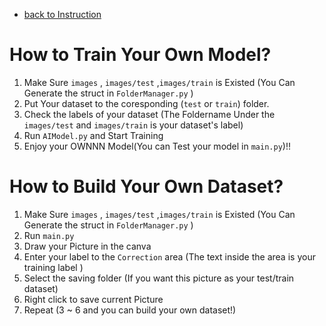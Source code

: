 - [back to Instruction](/readme.md)

# How to Train Your Own Model?

1. Make Sure `images` , `images/test` ,`images/train` is Existed (You Can Generate the struct in `FolderManager.py` )
1. Put Your dataset to the coresponding (`test` or `train`) folder.
1. Check the labels of your dataset (The Foldername Under the `images/test` and `images/train` is your dataset's label)
1. Run `AIModel.py` and Start Training
1. Enjoy your OWNNN Model(You can Test your model in `main.py`)!!

# How to Build Your Own Dataset?

1. Make Sure `images` , `images/test` ,`images/train` is Existed (You Can Generate the struct in `FolderManager.py` )
1. Run `main.py`
1. Draw your Picture in the canva
2. Enter your label to the `Correction` area (The text inside the area is your training label )
3. Select the saving folder (If you want this picture as your test/train dataset)
4. Right click to save current Picture
5. Repeat (3 ~ 6 and you can build your own dataset!) 